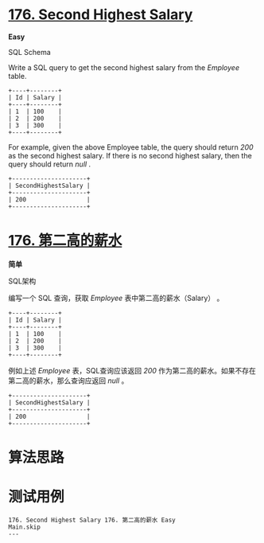# [176. Second Highest Salary][enTitle]

**Easy**

SQL Schema 



Write a SQL query to get the second highest salary from the  *Employee*  table.

```
+----+--------+
| Id | Salary |
+----+--------+
| 1  | 100    |
| 2  | 200    |
| 3  | 300    |
+----+--------+

```

For example, given the above Employee table, the query should return  *200*  as the second highest salary. If there is no second highest salary, then the query should return  *null* .

```
+---------------------+
| SecondHighestSalary |
+---------------------+
| 200                 |
+---------------------+

```


# [176. 第二高的薪水][cnTitle]

**简单**

SQL架构 



编写一个 SQL 查询，获取  *Employee*  表中第二高的薪水（Salary） 。

```
+----+--------+
| Id | Salary |
+----+--------+
| 1  | 100    |
| 2  | 200    |
| 3  | 300    |
+----+--------+

```

例如上述  *Employee*  表，SQL查询应该返回  *200*  作为第二高的薪水。如果不存在第二高的薪水，那么查询应返回  *null* 。

```
+---------------------+
| SecondHighestSalary |
+---------------------+
| 200                 |
+---------------------+

```




# 算法思路

# 测试用例
```
176. Second Highest Salary 176. 第二高的薪水 Easy
Main.skip
---
```

[enTitle]: https://leetcode.com/problems/second-highest-salary/
[cnTitle]: https://leetcode-cn.com/problems/second-highest-salary/
